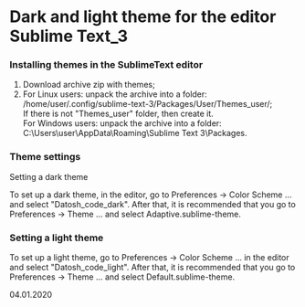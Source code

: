 # Dark and light theme for the editor Sublime Text_3

<h3>Installing themes in the SublimeText editor</h3>

1. Download archive zip with themes;<br>
2. For <bolt>Linux</bolt> users: unpack the archive into a folder: /home/user/.config/sublime-text-3/Packages/User/Themes_user/;<br>
If there is not "Themes_user" folder, then create it.<br>
For <bolt>Windows</bolt> users: unpack the archive into a folder: C:\Users\user\AppData\Roaming\Sublime Text 3\Packages.<br>

<h3>Theme settings</h3>
Setting a dark theme

To set up a dark theme, in the editor, go to Preferences -> Color Scheme ... and select "Datosh_code_dark". After that, it is recommended that you go to Preferences -> Theme ... and select Adaptive.sublime-theme.

<h3>Setting a light theme</h3>

To set up a light theme, go to Preferences -> Color Scheme ... in the editor and select "Datosh_code_light". After that, it is recommended that you go to Preferences -> Theme ... and select Default.sublime-theme.

04.01.2020
